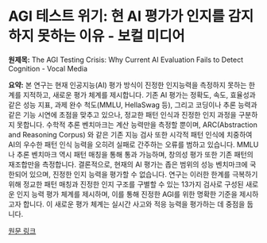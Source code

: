 # AGI 테스트 위기: 현 AI 평가가 인지를 감지하지 못하는 이유 - 보컬 미디어

**원제목:** The AGI Testing Crisis: Why Current AI Evaluation Fails to Detect Cognition - Vocal Media

**요약:** 본 연구는 현재 인공지능(AI) 평가 방식이 진정한 인지능력을 측정하지 못하는 한계를 지적하고, 새로운 평가 체계를 제시합니다. 기존 AI 평가는 정확도, 속도, 효율성과 같은 성능 지표, 과제 완수 척도(MMLU, HellaSwag 등), 그리고 코딩이나 추론 능력과 같은 기능 시연에 초점을 맞추고 있으나,  정교한 패턴 인식과 진정한 인지 과정을 구분하지 못합니다.  수학적 추론 벤치마크는 계산 능력만을 측정할 뿐이며, ARC(Abstraction and Reasoning Corpus) 와 같은 기존 지능 검사 또한 시각적 패턴 인식에 치중하여 AI의 우수한 패턴 인식 능력을 오히려 실패로 간주하는 오류를 범하고 있습니다.  MMLU나 추론 벤치마크 역시 패턴 매칭을 통해 통과 가능하며, 창의성 평가 또한 기존 패턴의 재조합만을 측정합니다.  결론적으로, 현재의 AI 평가는 좁은 범위의 성능 벤치마크에 국한되어 있으며, 진정한 인지 능력을 평가할 수 없습니다.  연구는 이러한 한계를 극복하기 위해 정교한 패턴 매칭과 진정한 인지 구조를 구별할 수 있는 13가지 검사로 구성된 새로운 인지 능력 평가 체계를 제시하며, 이를 통해 진정한 AGI를 위한 명확한 기준을 제시하고자 합니다.  이 새로운 평가 체계는 실시간 사고와 적응 능력을 평가하는 데 중점을 둡니다.

[원문 링크](https://vocal.media/futurism/the-agi-testing-crisis-why-current-ai-evaluation-fails-to-detect-cognition)
